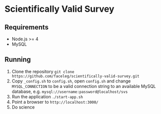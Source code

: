 # Scientifically Valid Survey

## Requirements

 - Node.js >= 4
 - MySQL

## Running

 1. Clone the repository `git clone https://github.com/faceleg/scientifically-valid-survey.git`
 2. Copy `_config.sh` to `config.sh`, open `config.sh` and change `MYSQL_CONNECTION` to be a valid connection string to an available MySQL database, e.g. `mysql://username:password@localhost/svs`
 3. Run the application `./start-app.sh`
 4. Point a browser to `http://localhost:3000/`
 5. Do science

